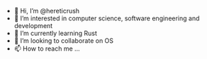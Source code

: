 - 👋 Hi, I’m @hereticrush
- 👀 I’m interested in computer science, software engineering and development
- 🌱 I’m currently learning Rust
- 💞️ I’m looking to collaborate on OS
- 📫 How to reach me ...

<!---
hereticrush/hereticrush is a ✨ special ✨ repository because its `README.md` (this file) appears on your GitHub profile.
You can click the Preview link to take a look at your changes.
--->
